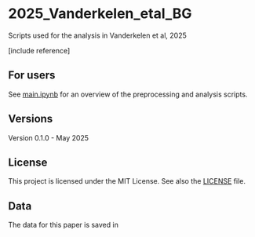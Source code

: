 # 2025_Vanderkelen_etal_BG

Scripts used for the analysis in Vanderkelen et al, 2025

[include reference]

## For users
See [main.ipynb](main.ipynb) for an overview of the preprocessing and analysis scripts. 
    

## Versions
Version 0.1.0 - May 2025 

## License
This project is licensed under the MIT License. See also the [LICENSE](LICENSE) file.

## Data 
The data for this paper is saved in <figsharelink>
